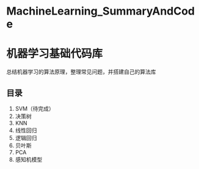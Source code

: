 # MachineLearning_SummaryAndCode

# 机器学习基础代码库
总结机器学习的算法原理，整理常见问题，并搭建自己的算法库

## 目录
1. SVM（待完成）
2. 决策树
3. KNN
4. 线性回归
5. 逻辑回归
6. 贝叶斯
7. PCA
8. 感知机模型
